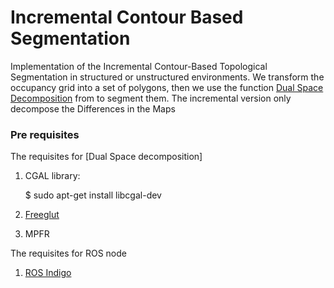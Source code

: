 # Incremental Contour Based Segmentation #

Implementation of the Incremental Contour-Based Topological Segmentation  in structured or unstructured environments.
We transform the occupancy grid into a set of polygons, then we use the function  [Dual Space Decomposition](http://masc.cs.gmu.edu/wiki/Dude2D) from to segment them. The incremental version only decompose the Differences in the Maps



### Pre requisites ###

The requisites for [Dual Space decomposition]

1. CGAL library:

      $ sudo apt-get install libcgal-dev

2. [Freeglut](http://freeglut.sourceforge.net/)

3. MPFR

The requisites for ROS node

1. [ROS Indigo](http://wiki.ros.org/indigo)


